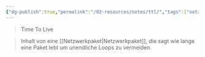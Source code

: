```yaml
---
{"dg-publish":true,"permalink":"/02-resources/notes/ttl/","tags":["netzwerk/paket"],"noteIcon":"","updated":"2024-07-17T15:43:24.620+02:00"}
---
```


> Time To Live

> Inhalt von eine [[Netzwerkpaket\|Netzwerkpaket]], die sagt wie lange eine Paket lebt um unendliche Loops zu vermeiden.